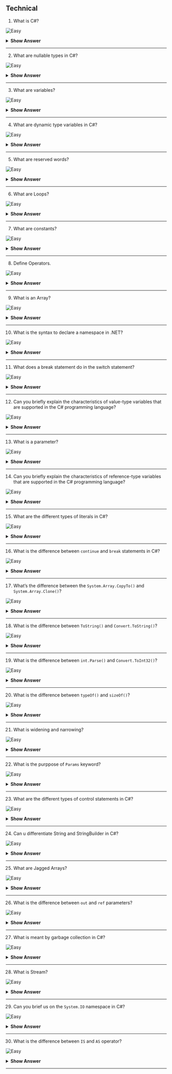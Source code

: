 ## Technical

1. What is C#?

![Easy](https://github.com/revaturelabs/interviewquestions/blob/dev/ComplexityTags/simple%20(2).svg)

<details> <summary> <b> Show Answer </b> </summary>

<blockquote> 
    
C# is a general-purpose, high-level multi-paradigm programming language. C# encompasses static typing, strong typing, lexically scoped, imperative, declarative, functional, generic, object-oriented (class-based), and component-oriented programming disciplines.

</blockquote>

</details>

---

2. What are nullable types in C#?

![Easy](https://github.com/revaturelabs/interviewquestions/blob/dev/ComplexityTags/simple%20(2).svg)

<details> <summary> <b> Show Answer </b> </summary>

<blockquote> 

A nullable value type `T?` represents all values of its underlying value type T and an additional null value. For example, you can assign any of the following three values to a `bool? variable: true, false, or null`. An underlying value type T cannot be a nullable value type itself.

Any nullable value type is an instance of the generic `System.Nullable<T>` structure. You can refer to a nullable value type with an underlying type T in any of the following interchangeable forms: `Nullable<T> or T?`.

```C#

double? pi = 3.14;
char? letter = 'a';

int m2 = 10;
int? m = m2;

bool? flag = null;

// An array of a nullable value type:
int?[] arr = new int?[10];

```
The default value of a nullable value type represents null, that is, it's an instance whose `Nullable<T>`.HasValue property returns false.

</blockquote>

</details>

---

3. What are variables?

![Easy](https://github.com/revaturelabs/interviewquestions/blob/dev/ComplexityTags/simple%20(2).svg)

<details> <summary> <b> Show Answer </b> </summary>

<blockquote>

Variables represent storage locations. Every variable has a type that determines what values can be stored in the variable. C# is a type-safe language, and the C# compiler guarantees that values stored in variables are always of the appropriate type. The value of a variable can be changed through assignment or through use of the ++ and -- operators.

C# defines seven categories of variables: static variables, instance variables, array elements, value parameters, reference parameters, output parameters, and local variables. The subclauses that follow describe each of these categories.

```C#

class A
{
    public static int x;
    int y;

    void F(int[] v, int a, ref int b, out int c)
    {
        int i = 1;
        c = a + b++;
    }
}

```

In the above example x is a static variable, y is an instance variable, v[0] is an array element, a is a value parameter, b is a reference parameter, c is an output parameter, and i is a local variable.

</blockquote>

</details>

---

4. What are dynamic type variables in C#?

![Easy](https://github.com/revaturelabs/interviewquestions/blob/dev/ComplexityTags/simple%20(2).svg)

<details> <summary> <b> Show Answer </b> </summary>

<blockquote> 

The dynamic type is a static type, but an object of type dynamic bypasses static type checking. In most cases, it functions like it has type object. The compiler assumes a dynamic element supports any operation.

For example, if instance method exampleMethod1 in the following code has only one parameter, the compiler recognizes that the first call to the method, ec.exampleMethod1(10, 4), isn't valid because it contains two arguments. The call causes a compiler error. The compiler doesn't check the second call to the method, dynamic_ec.exampleMethod1(10, 4), because the type of dynamic_ec is dynamic. Therefore, no compiler error is reported. However, the error doesn't escape notice indefinitely. It appears at run time and causes a run-time exception.

```C#

static void Main(string[] args)
{
    ExampleClass ec = new ExampleClass();
    // The following call to exampleMethod1 causes a compiler error
    // if exampleMethod1 has only one parameter. Uncomment the line
    // to see the error.
    //ec.exampleMethod1(10, 4);

    dynamic dynamic_ec = new ExampleClass();
    // The following line is not identified as an error by the
    // compiler, but it causes a run-time exception.
    dynamic_ec.exampleMethod1(10, 4);

    // The following calls also do not cause compiler errors, whether
    // appropriate methods exist or not.
    dynamic_ec.someMethod("some argument", 7, null);
    dynamic_ec.nonexistentMethod();
}

class ExampleClass
{
    public ExampleClass() { }
    public ExampleClass(int v) { }

    public void exampleMethod1(int i) { }

    public void exampleMethod2(string str) { }
}

```

</blockquote>
</details>

---

5. What are reserved words?

![Easy](https://github.com/revaturelabs/interviewquestions/blob/dev/ComplexityTags/simple%20(2).svg)

<details> <summary> <b> Show Answer </b> </summary>

<blockquote>

Keywords are predefined, reserved identifiers that have special meanings to the compiler. They can't be used as identifiers in your program unless they include @ as a prefix. For example, `@if` is a valid identifier, but if isn't because if is a keyword.

A contextual keyword is used to provide a specific meaning in the code, but it isn't a reserved word in C#. Some contextual keywords, such as partial and where, have special meanings in two or more contexts.

</blockquote>

</details>

---

6. What are Loops?

![Easy](https://github.com/revaturelabs/interviewquestions/blob/dev/ComplexityTags/simple%20(2).svg)

<details> <summary> <b> Show Answer </b> </summary>

<blockquote>

The iteration statements repeatedly execute a statement or a block of statements. The for statement: executes its body while a specified Boolean expression evaluates to true. The foreach statement: enumerates the elements of a collection and executes its body for each element of the collection. The do statement: conditionally executes its body one or more times. The while statement: conditionally executes its body zero or more times.

At any point within the body of an iteration statement, you can break out of the loop using the break statement. You can step to the next iteration in the loop using the continue statement.

```C#

int i;
int j = 3;
for (i = 0, Console.WriteLine($"Start: i={i}, j={j}"); i < j; i++, j--, Console.WriteLine($"Step: i={i}, j={j}"))
{
    //...
}
// Output:
// Start: i=0, j=3
// Step: i=1, j=2
// Step: i=2, j=1

```

</blockquote>

</details>

---

7.  What are constants?

![Easy](https://github.com/revaturelabs/interviewquestions/blob/dev/ComplexityTags/simple%20(2).svg)

<details> <summary> <b> Show Answer </b> </summary>

<blockquote>

Constants are immutable values which are known at compile time and do not change for the life of the program. Constants are declared with the const modifier. Only the C# built-in types (excluding System.Object) may be declared as const. User-defined types, including classes, structs, and arrays, cannot be const. Use the readonly modifier to create a class, struct, or array that is initialized one time at run time (for example in a constructor) and thereafter cannot be changed.

C# does not support const methods, properties, or events.

```C#

class Calendar1
{
    public const int Months = 12;
}

```

In this example, the constant Months is always 12, and it cannot be changed even by the class itself. 

</blockquote>

</details>

---

8.  Define Operators.

![Easy](https://github.com/revaturelabs/interviewquestions/blob/dev/ComplexityTags/simple%20(2).svg)

<details> <summary> <b> Show Answer </b> </summary>

<blockquote>

C# provides a number of operators. Many of them are supported by the built-in types and allow you to perform basic operations with values of those types. Those operators include the following groups:

`Arithmetic operators` that perform arithmetic operations with numeric operands.
`Comparison operators` that compare numeric operands.
`Boolean logical operators` that perform logical operations with bool operands.
`Bitwise and shift operators` that perform bitwise or shift operations with operands of the integral types.
`Equality operators` that check if their operands are equal or not.

</blockquote>

</details>

---

9.  What is an Array?

![Easy](https://github.com/revaturelabs/interviewquestions/blob/dev/ComplexityTags/simple%20(2).svg)

<details> <summary> <b> Show Answer </b> </summary>

<blockquote>

You can store multiple variables of the same type in an array data structure. You declare an array by specifying the type of its elements. If you want the array to store elements of any type, you can specify object as its type. In the unified type system of C#, all types, predefined and user-defined, reference types and value types, inherit directly or indirectly from Object.

The following example creates single-dimensional, multidimensional, and jagged arrays:

```C#

class TestArraysClass
{
    static void Main()
    {
        // Declare a single-dimensional array of 5 integers.
        int[] array1 = new int[5];

        // Declare and set array element values.
        int[] array2 = new int[] { 1, 3, 5, 7, 9 };

        // Alternative syntax.
        int[] array3 = { 1, 2, 3, 4, 5, 6 };

        // Declare a two dimensional array.
        int[,] multiDimensionalArray1 = new int[2, 3];

        // Declare and set array element values.
        int[,] multiDimensionalArray2 = { { 1, 2, 3 }, { 4, 5, 6 } };

        // Declare a jagged array.
        int[][] jaggedArray = new int[6][];

        // Set the values of the first array in the jagged array structure.
        jaggedArray[0] = new int[4] { 1, 2, 3, 4 };
    }
}

```


</blockquote>

</details>

---

10. What is the syntax to declare a namespace in .NET?

![Easy](https://github.com/revaturelabs/interviewquestions/blob/dev/ComplexityTags/simple%20(2).svg)

<details> <summary> <b> Show Answer </b> </summary>

<blockquote>

Namespaces are heavily used in C# programming in two ways. First, .NET uses namespaces to organize its many classes, as follows:

```C#
System.Console.WriteLine("Hello World!");
```

`System` is a namespace and `Console` is a class in that namespace. The `using` keyword can be used so that the complete name isn't required, as in the following example:

```C#
using System;
```
```C#
Console.WriteLine("Hello World!");
```
Second, declaring your own namespaces can help you control the scope of class and method names in larger programming projects. Use the namespace keyword to declare a namespace, as in the following example:

```C#
namespace SampleNamespace
{
    class SampleClass
    {
        public void SampleMethod()
        {
            System.Console.WriteLine(
                "SampleMethod inside SampleNamespace");
        }
    }
}
```
The name of the namespace must be a valid C# identifier name.

</blockquote>

</details>

---

11. What does a break statement do in the switch statement?

![Easy](https://github.com/revaturelabs/interviewquestions/blob/dev/ComplexityTags/simple%20(2).svg)

<details> <summary> <b> Show Answer </b> </summary>

<blockquote>

```C#

switch ( expression )
{
    // declarations
    // . . .
    case constant_expression:
        // statements executed if the expression equals the
        // value of this constant_expression
        break;
    default:
        // statements executed if expression does not equal
        // any case constant_expression
}

```

You can use the break statement to end processing of a particular labeled statement within the switch statement. It branches to the end of the switch statement. Without break, the program continues to the next labeled statement, executing the statements until a break or the end of the statement is reached. This continuation may be desirable in some situations.

</blockquote>

</details>

---

12. Can you briefly explain the characteristics of value-type variables that are supported in the C# programming language?

![Easy](https://github.com/revaturelabs/interviewquestions/blob/dev/ComplexityTags/simple%20(2).svg)

<details> <summary> <b> Show Answer </b> </summary>

<blockquote>

A variable of a value type contains an instance of the type. This differs from a variable of a reference type, which contains a reference to an instance of the type. By default, on assignment, passing an argument to a method, and returning a method result, variable values are copied. In the case of value-type variables, the corresponding type instances are copied. The following example demonstrates that behavior:

```C#
using System;

public struct MutablePoint
{
    public int X;
    public int Y;

    public MutablePoint(int x, int y) => (X, Y) = (x, y);

    public override string ToString() => $"({X}, {Y})";
}

public class Program
{
    public static void Main()
    {
        var p1 = new MutablePoint(1, 2);
        var p2 = p1;
        p2.Y = 200;
        Console.WriteLine($"{nameof(p1)} after {nameof(p2)} is modified: {p1}");
        Console.WriteLine($"{nameof(p2)}: {p2}");

        MutateAndDisplay(p2);
        Console.WriteLine($"{nameof(p2)} after passing to a method: {p2}");
    }

    private static void MutateAndDisplay(MutablePoint p)
    {
        p.X = 100;
        Console.WriteLine($"Point mutated in a method: {p}");
    }
}
// Expected output:
// p1 after p2 is modified: (1, 2)
// p2: (1, 200)
// Point mutated in a method: (100, 200)
// p2 after passing to a method: (1, 200)

```
As the preceding example shows, operations on a value-type variable affect only that instance of the value type, stored in the variable.

</blockquote>

</details>

---

13. What is a parameter?

![Easy](https://github.com/revaturelabs/interviewquestions/blob/dev/ComplexityTags/simple%20(2).svg)

<details> <summary> <b> Show Answer </b> </summary>

<blockquote>

A parameter is a special kind of variable, which is used in a function to provide a piece of information or input to a caller function. These inputs are called arguments. In C#, the different types of parameters are as follows:
- Value type 
- Reference type 
- Output type 
- Optional parameter 

</blockquote>

</details>

---

14. Can you briefly explain the characteristics of reference-type variables that are supported in the C# programming language?

![Easy](https://github.com/revaturelabs/interviewquestions/blob/dev/ComplexityTags/simple%20(2).svg)

<details> <summary> <b> Show Answer </b> </summary>

<blockquote>

Variables of reference types store references to their data (objects), while variables of value types directly contain their data. With reference types, two variables can reference the same object; therefore, operations on one variable can affect the object referenced by the other variable. With value types, each variable has its own copy of the data, and it's not possible for operations on one variable to affect the other (except in the case of `in, ref, and out` parameter variables; see in, ref, and out parameter modifier).

The following keywords are used to declare reference types:
- class
- interface
- delegate
- record

C# also provides the following built-in reference types:
- dynamic
- object
- string

</blockquote>

</details>

---

15. What are the different types of literals in C#?

![Easy](https://github.com/revaturelabs/interviewquestions/blob/dev/ComplexityTags/simple%20(2).svg)

<details> <summary> <b> Show Answer </b> </summary>

<blockquote>

The different types of literals in C# are:

- **Boolean literals** - Refers to the True and False literals that map to the true and false states, respectively.
- **Integer literals** - Refers to literals that are used to write values of types int, uint, long, and ulong.
- **Real literals** - Refers to literals that are used to write values of types of float, double, and decimal.
- **Character literals** - Represents a single character that usually consists of a character in quotes, such as 'a'.
- **String literals** - Refers to string literals, which can be of two types in C#:
  -  A regular string literal consists of zero or more characters enclosed in double quotes, such as hello.
  - A verbatim string literal consists of the @ character followed by a double-quote character, such as @hello.
- **The Null literal** - Represents the null-type.

</blockquote>

</details>

---

16. What is the difference between `continue` and `break` statements in C#?

![Easy](https://github.com/revaturelabs/interviewquestions/blob/dev/ComplexityTags/simple%20(2).svg)

<details> <summary> <b> Show Answer </b> </summary>

<blockquote>

The break statement terminates the closest enclosing iteration statement (that is, for, foreach, while, or do loop) or switch statement. The break statement transfers control to the statement that follows the terminated statement, if any.

```C#
int[] numbers = { 0, 1, 2, 3, 4, 5, 6, 7, 8, 9 };
foreach (int number in numbers)
{
    if (number == 3)
    {
        break;
    }

    Console.Write($"{number} ");
}
Console.WriteLine();
Console.WriteLine("End of the example.");
// Output:
// 0 1 2 
// End of the example.
```

The continue statement starts a new iteration of the closest enclosing iteration statement (that is, for, foreach, while, or do loop), as the following example shows:

```C#

for (int i = 0; i < 5; i++)
{
    Console.Write($"Iteration {i}: ");
    
    if (i < 3)
    {
        Console.WriteLine("skip");
        continue;
    }
    
    Console.WriteLine("done");
}
// Output:
// Iteration 0: skip
// Iteration 1: skip
// Iteration 2: skip
// Iteration 3: done
// Iteration 4: done

```

</blockquote>

</details>

---

17. What’s the difference between the `System.Array.CopyTo()` and `System.Array.Clone()`?

![Easy](https://github.com/revaturelabs/interviewquestions/blob/dev/ComplexityTags/simple%20(2).svg)

<details> <summary> <b> Show Answer </b> </summary>

<blockquote>

`Array.CopyTo( )`:

The CopyTo method of the array class copies all the data in the array to an existing array. It performs a shallow copy. It is used to copy a one-dimensional array. It copies the complete content of the array to the new array starting from the index passed in the parameter.

```C#
class Educative
{
    static void Main()
    {
      var arr1 = new[] { "Lodhi", "Educative", "Faheem", "Welcomes","You" };
      var arr2= new string[10];
      arr2[0]="Ed Tech";
      // cloning arr and storing it in new array
      arr1.CopyTo(arr2,1);
      // Printing array using loop
      foreach (var element in arr2)
      {
        System.Console.WriteLine(element);
      }

      }
}
```

- Line 5: We initialize an array arr1 of size 5.
- Lines 6–7: We initialize an array arr2 with a memory allocation of 10 indexes and assign the first index with a string "Ed Tech."
- Line 9: We call the copyto() method of arr1 copying its elements to arr2 starting with index 1.
- Lines 11–14: We print the elements of the array arr2.

`Array.Clone( )`

The Clone() method of the Array class copies all the data in the array and returns a new object. It needs to be typecast to the datatype of the original array. It performs a shallow copy. It can also be used to make copies of multi-dimensional arrays. It copies the complete content of the array stored in the new array.

```C#
class Educative
{
    static void Main()
    {
      
      var arr = new[] { "Lodhi", "Educative", "Faheem", "Welcomes","You" };
      
      // cloning arr and storing it in new array
      var new_arr = (string[])arr.Clone();
  
      // Printing array using loop
      foreach (var element in new_arr)
      {
        System.Console.WriteLine(element);
      }

      }
}
```

</blockquote>

</details>

---

18. What is the difference between `ToString()` and `Convert.ToString()`?

![Easy](https://github.com/revaturelabs/interviewquestions/blob/dev/ComplexityTags/simple%20(2).svg)

<details> <summary> <b> Show Answer </b> </summary>

<blockquote>

 Both methods are used to convert a string. But, yes, there is a difference between both the method and the main difference between both the methods is that `Convert.ToString()` method handles the NULL whereas `.ToString()` method does not handle the NULL and throws a NULL reference exception.

When you use the `.ToString()` method, this method expects that the value must not be NULL otherwise, it will throw an error.

```C#
using System;

namespace Tutorialsrack
{
    class Program
    {
        /* Difference Between Convert.ToString() and .ToString() Method in C# */
        static void Main(string[] args)
        {

            object obj1 = null;
            string str = null;

            //Convert using Convert.ToString()

            //When Object is Null
            string str1 = Convert.ToString(obj1);
            // Output ==> it will return empty string ""

            //When String is Null
            string str2 = Convert.ToString(str);
            // Output ==> it will return 'null'

            //Hit ENTER to exit the program
            Console.ReadKey();
        }
    }
}
```

```C#
using System;

namespace Tutorialsrack
{
    class Program
    {
        /* Difference Between Convert.ToString() and .ToString() Method in C# */
        static void Main(string[] args)
        {

            object obj1 = null;
            string str = null;

            //Convert using .ToString() Method

            //When Object is Null
            string str1 = obj1.ToString();
            // Ouptut ==> it will throw an Null reference exception

            //When String is Null
            string str2 = str.ToString();
            // Output ==> it will throw an Null reference exception

            //Hit ENTER to exit the program
            Console.ReadKey();
        }
    }
}
```
So, it is a good programming practice to use `Convert.ToString()` method over the `.ToString()` method. 

</blockquote>

</details>

---

19.  What is the difference between `int.Parse()` and `Convert.ToInt32()`?

![Easy](https://github.com/revaturelabs/interviewquestions/blob/dev/ComplexityTags/simple%20(2).svg)

<details> <summary> <b> Show Answer </b> </summary>

<blockquote>

The `int.Parse()` method converts a given string representation of a number to its equivalent integer:
```C#
var inputString = " 123 ";
var outputInteger = int.Parse(inputString);
```
We pass the inputString parameter in the `int.Parse()` method. It returns the equivalent integer to the variable outputInteger. The `int.Parse()` method has an overload that can take other parameter types. We can set the specific style and culture-specific format as well.

`Convert.ToInt32()` is also a method that converts a string into its corresponding integer just like the `int.Parse()` method:
```C#
var inputString = " 123 ";
var outputInteger = Convert.ToInt32(inputString);
```
We pass the same string inputString to the `Convert.ToInt32()` method. It sets the desired integer to the variable outputInteger.

</blockquote>

</details>

---

20. What is the difference between `typeOf()` and `sizeOf()`?

![Easy](https://github.com/revaturelabs/interviewquestions/blob/dev/ComplexityTags/simple%20(2).svg)

<details> <summary> <b> Show Answer </b> </summary>

<blockquote>

- The C# `typeof` operator (GetType operator in Visual Basic) is used to get a Type object representing String
- The `sizeof()` operator is used to obtain the size of a data type in bytes in bytes. It will not return the size of the variables or instances. Its return type is always int.

**Syntax**:
```C#
int sizeof(type);
```

</blockquote>

</details>

---

21. What is widening and narrowing?

![Easy](https://github.com/revaturelabs/interviewquestions/blob/dev/ComplexityTags/simple%20(2).svg)

<details> <summary> <b> Show Answer </b> </summary>

<blockquote>

Widening conversion occurs when a value of one type is converted to another type that is of equal or greater size. A narrowing conversion occurs when a value of one type is converted to a value of another type that is of a smaller size. 

</blockquote>

</details>

---

22. What is the purppose of `Params` keyword?

![Easy](https://github.com/revaturelabs/interviewquestions/blob/dev/ComplexityTags/simple%20(2).svg)

<details> <summary> <b> Show Answer </b> </summary>

<blockquote>

`params` is used as a parameter which can take the VARIABLE NUMBER OF ARGUMENTS. 

```C#
class Program
{
  static void Main(string[] args)
  {
    int y=Add(5,10,15,20);
    Console.WriteLine(y);
    Console.ReadLine();
  }

  public static int Add(params int[] listNumbers)
  {
    int total=0;
    foreach(int i in listNumbers)
    {
      total+=i;
    }
    return total;
  }
}

```

It is useful when programmer don’t have any prior knowledge about the number of parameters to be passed.

</blockquote>

</details>

---

23. What are the different types of control statements in C#?

![Easy](https://github.com/revaturelabs/interviewquestions/blob/dev/ComplexityTags/simple%20(2).svg)

<details> <summary> <b> Show Answer </b> </summary>

<blockquote>

There are generally considered to be three main types of control statements, each serving different purposes. These include:

**Selection statements**, which enable us to branch to different sections of code.
**Iteration statements**, which enable us to loop through connections or perform the same series of operations repeatedly until a specified condition is met.
**Jump statements**, which enable control of flow to be shifted to another section of code.

</blockquote>

</details>

---

24. Can u differentiate String and StringBuilder in C#?

![Easy](https://github.com/revaturelabs/interviewquestions/blob/dev/ComplexityTags/simple%20(2).svg)

<details> <summary> <b> Show Answer </b> </summary>

<blockquote>

A string object is immutable, meaning that it cannot be changed after it’s created. Any operation that tries to modify the string object will simply create a new string object. On the other hand, a string builder object is mutable and can be modified.

If we have to perform two or three string concatenations, or read and compare values then use a String.

If we have to make repeated modifications to a string or concatenate many strings then StringBuilder must be used, as it will increase the performance by not creating a new instance each time, unlike String.



</blockquote>

</details>

---

25. What are Jagged Arrays?

![Easy](https://github.com/revaturelabs/interviewquestions/blob/dev/ComplexityTags/simple%20(2).svg)

<details> <summary> <b> Show Answer </b> </summary>

<blockquote>

A jagged array is an array whose elements are arrays, possibly of different sizes. A jagged array is sometimes called an "array of arrays." The following examples show how to declare, initialize, and access jagged arrays.

```C#
class ArrayTest
{
    static void Main()
    {
        // Declare the array of two elements.
        int[][] arr = new int[2][];

        // Initialize the elements.
        arr[0] = new int[5] { 1, 3, 5, 7, 9 };
        arr[1] = new int[4] { 2, 4, 6, 8 };

        // Display the array elements.
        for (int i = 0; i < arr.Length; i++)
        {
            System.Console.Write("Element({0}): ", i);

            for (int j = 0; j < arr[i].Length; j++)
            {
                System.Console.Write("{0}{1}", arr[i][j], j == (arr[i].Length - 1) ? "" : " ");
            }
            System.Console.WriteLine();
        }
        // Keep the console window open in debug mode.
        System.Console.WriteLine("Press any key to exit.");
        System.Console.ReadKey();
    }
}
/* Output:
    Element(0): 1 3 5 7 9
    Element(1): 2 4 6 8
*/
```

</blockquote>

</details>

---

26.  What is the difference between `out` and `ref` parameters?

![Easy](https://github.com/revaturelabs/interviewquestions/blob/dev/ComplexityTags/simple%20(2).svg)

<details> <summary> <b> Show Answer </b> </summary>

<blockquote>

The `ref` keyword indicates that a variable is a reference, or an alias for another object. It's used in five different contexts:

- In a method signature and in a method call, to pass an argument to a method by reference. For more information, see Passing an argument by reference.
- In a method signature, to return a value to the caller by reference. For more information, see Reference return values.
- In a member body, to indicate that a reference return value is stored locally as a reference that the caller intends to modify. Or to indicate that a local variable accesses another value by reference. For more information, see Ref locals.
- In a struct declaration, to declare a ref struct or a readonly ref struct. 
- In a ref struct declaration, to declare that a field is a reference. 

The `out` keyword causes arguments to be passed by reference. It makes the formal parameter an alias for the argument, which must be a variable. In other words, any operation on the parameter is made on the argument. It is like the ref keyword, except that ref requires that the variable be initialized before it is passed. It is also like the in keyword, except that in does not allow the called method to modify the argument value. To use an `out` parameter, both the method definition and the calling method must explicitly use the out keyword. 


</blockquote>

</details>

---

27. What is meant by garbage collection in C#?

![Easy](https://github.com/revaturelabs/interviewquestions/blob/dev/ComplexityTags/simple%20(2).svg)

<details> <summary> <b> Show Answer </b> </summary>

<blockquote> 

Garbage collection is a memory management technique used in the .NET Framework and many other programming languages. In C#, the garbage collector is responsible for managing memory and automatically freeing up memory that is no longer being used by the application.

The garbage collector works by periodically scanning the application’s memory to determine which objects are still being used and which are no longer needed. Objects that are no longer being used are marked for garbage collection, and their memory is freed up automatically by the garbage collector.

</blockquote>

</details>
    
---

28. What is Stream?

![Easy](https://github.com/revaturelabs/interviewquestions/blob/dev/ComplexityTags/simple%20(2).svg)

<details> <summary> <b> Show Answer </b> </summary>

<blockquote> 
    
There are two purpose of using keyword in C#:

**USING DIRECTIVE**
` using System.IO;`
**USING STATEMENT**
The using statement ensures that `DISPOSE()` method of the class object is called even if an exception occurs.
This is mostly used while creating database connections.

Below code will make sure that connection.Dispose will be called even if it is not written

```C#
static void Main(string[] args)
{
  using(var connection=new SqlConnection("ConnectionString"));
  {
    var query="UPDATE YourTable SET Property=Value";
    var command=new SqlCommand(query,connection);
    connection.Open();
    command.ExecuteNonQuery();

    //connection.Dispose();
  }
}
```

</blockquote>

</details>

---

29. Can you brief us on the `System.IO` namespace in C#?

![Easy](https://github.com/revaturelabs/interviewquestions/blob/dev/ComplexityTags/simple%20(2).svg)

<details> <summary> <b> Show Answer </b> </summary>

<blockquote> 

In C#, the `System.IO` namespace contains the required classes which are used to handle the input and output streams and provide information about file and directory structure. The parent class of file processing is Stream. Stream is an abstract class, which is used as the parent of the classes that implement the necessary operations.

**Note**: The FileIno, DirectoryInfo, and DriveInfo classes have instance methods. File, Directory, and Path classes have static methods.

</blockquote>

</details>

---

30. What is the difference between `IS` and `AS` operator?

![Easy](https://github.com/revaturelabs/interviewquestions/blob/dev/ComplexityTags/simple%20(2).svg)

<details> <summary> <b> Show Answer </b> </summary>

<blockquote> 

The `IS operator` is USED TO CHECK the type of an object.

```C#
static void Main(string[] args)
{
  int i=5;
  bool check=i is int;
  Console.Write(str1);
  Console.ReadLine();
}
//Output: true
```

`AS operator` is used to PERFORM CONVERSION between compatible 
reference type

```C#
static void Main(string[] args)
{
  object obj="Hello";
  string str1=obj as string;
  Console.Write(str1);
  Console.ReadLine();
}
//Output:Hello
```
</blockquote>

</details>

---



